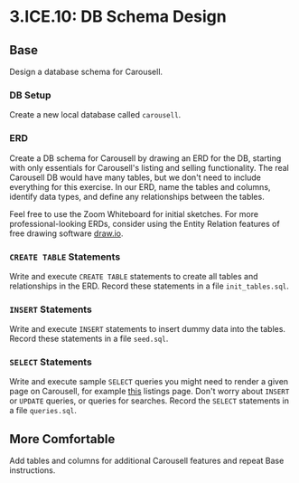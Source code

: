 # 3.ICE.10: DB Schema Design

## Base

Design a database schema for Carousell.

### DB Setup

Create a new local database called `carousell`. 

### ERD

Create a DB schema for Carousell by drawing an ERD for the DB, starting with only essentials for Carousell's listing and selling functionality. The real Carousell DB would have many tables, but we don't need to include everything for this exercise. In our ERD, name the tables and columns, identify data types, and define any relationships between the tables.

Feel free to use the Zoom Whiteboard for initial sketches. For more professional-looking ERDs, consider using the Entity Relation features of free drawing software [draw.io](http://draw.io/).

### `CREATE TABLE` Statements

Write and execute `CREATE TABLE` statements to create all tables and relationships in the ERD. Record these statements in a file `init_tables.sql`.

### `INSERT` Statements

Write and execute `INSERT` statements to insert dummy data into the tables. Record these statements in a file `seed.sql`. 

### `SELECT` Statements

Write and execute sample `SELECT` queries you might need to render a given page on Carousell, for example [this](https://www.carousell.sg/categories/furniture-13/shelves-and-drawers-1288) listings page. Don't worry about `INSERT` or `UPDATE` queries, or queries for searches. Record the `SELECT` statements in a file `queries.sql`.

## More Comfortable

Add tables and columns for additional Carousell features and repeat Base instructions.

